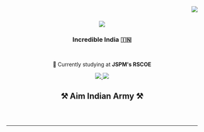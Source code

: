 <img align="right" src="https://visitor-badge.laobi.icu/badge?page_id=salesp07.salesp07" />

<h1 align="center">
    <img src="https://readme-typing-svg.herokuapp.com/?font=Righteous&size=35&center=true&vCenter=true&width=500&height=70&duration=4000&lines=Hi+There!+👋;+I'm+Yash!;" />
</h1>

<h3 align="center">Incredible India 🇮🇳</h3>

<br/>

<div align="center">
 
 🔭 Currently studying at **JSPM's RSCOE**
 

 </div>
 
<div align="center"> 
  <a href="mailto:yashlende93@gmail.com">
    <img src="https://img.shields.io/badge/Gmail-333333?style=for-the-badge&logo=gmail&logoColor=red" />
  </a>
  <a href="https://linkedin.com/in/pedro-sales-muniz" target="_blank">
    <img src="https://img.shields.io/badge/LinkedIn-0077B5?style=for-the-badge&logo=linkedin&logoColor=white" target="_blank" />
  </a>
<!--   <a href="https://salesp07.github.io" target="_blank">
     <img src="https://img.shields.io/badge/Portfolio-FF5722?style=for-the-badge&logo=todoist&logoColor=white" target="_blank" /> <!-- sqlite, safari, google-chrome are other good icon options -->
<!--   </a> --> 
</div>


 
<h2 align="center">⚒️ Aim Indian Army ⚒️</h2>
<br/>
<div align="center">
<!--     <img src="https://skillicons.dev/icons?i=react,bootstrap,mui,html,css,vscode,github,git,r" />
    <img src="https://skillicons.dev/icons?i=nodejs,python,javascript,typescript,express,firebase,mongodb,c,java,nextjs,mysql,flask" /><br> -->
</div>

<br/>
<hr/>

<div align="center">
  <h2 Conts</h2>
  <br>
<!--   <img alt="snake eating my contributions" src="https://raw.githubusercontent.com/salesp07/salesp07/output/github-contribution-grid-snake.svg" /> -->
  
  <br/><br/><br/>
</div>




















